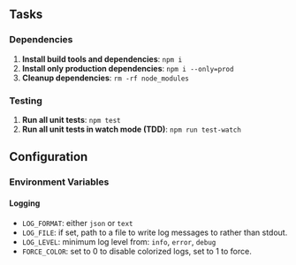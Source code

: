 ## Tasks

### Dependencies

1. **Install build tools and dependencies**: `npm i`
2. **Install only production dependencies**: `npm i --only=prod`
3. **Cleanup dependencies**: `rm -rf node_modules`

### Testing

1. **Run all unit tests**: `npm test`
2. **Run all unit tests in watch mode (TDD)**: `npm run test-watch`

## Configuration

### Environment Variables

#### Logging

- `LOG_FORMAT`: either `json` or `text`
- `LOG_FILE`: if set, path to a file to write log messages to rather than stdout.
- `LOG_LEVEL`: minimum log level from: `info`, `error`, `debug`
- `FORCE_COLOR`: set to 0 to disable colorized logs, set to 1 to force.
